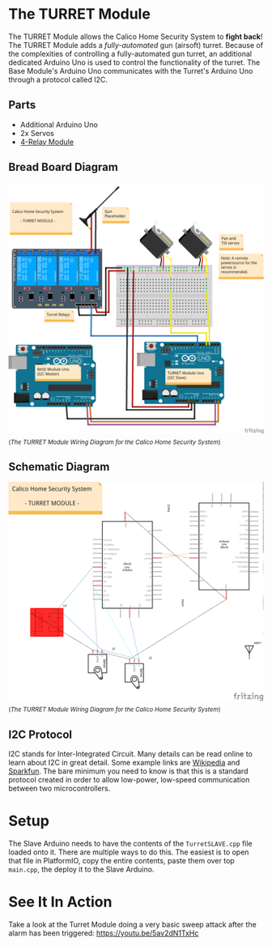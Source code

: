The TURRET Module
=================

The TURRET Module allows the Calico Home Security System to **fight back**! The TURRET Module adds a _fully-automated_ gun (airsoft) turret. Because of the complexities of controlling a fully-automated gun turret, an additional dedicated Arduino Uno is used to control the functionality of the turret. The Base Module's Arduino Uno communicates with the Turret's Arduino Uno through a protocol called I2C.

Parts
-----
* Additional Arduino Uno
* 2x Servos
* [4-Relay Module](https://www.amazon.com/Elegoo-Channel-Optocoupler-Arduino-Raspberry/dp/B01HEQF5HU/ref=sr_1_4?ie=UTF8&qid=1492560612&sr=8-4&keywords=4-relay+module)

Bread Board Diagram
-------------------

![TURRET Module Wiring Diagram](turret_wiring_bb.png)
<sub>(_The TURRET Module Wiring Diagram for the Calico Home Security System_)</sub>

Schematic Diagram
-----------------

![TURRET Module Wiring Diagram](turret_wiring_schem.png)
<sub>(_The TURRET Module Wiring Diagram for the Calico Home Security System_)</sub>

I2C Protocol
------------
I2C stands for Inter-Integrated Circuit. Many details can be read online to learn about I2C in great detail. Some example links are [Wikipedia](https://en.wikipedia.org/wiki/I%C2%B2C) and [Sparkfun](https://learn.sparkfun.com/tutorials/i2c). The bare minimum you need to know is that this is a standard protocol created in order to allow low-power, low-speed communication between two microcontrollers.

Setup
=====

The Slave Arduino needs to have the contents of the `TurretSLAVE.cpp` file loaded onto it. There are multiple ways to do this. The easiest is to open that file in PlatformIO, copy the entire contents, paste them over top `main.cpp`, the deploy it to the Slave Arduino.

See It In Action
================

Take a look at the Turret Module doing a very basic sweep attack after the alarm has been triggered: https://youtu.be/5av2dN1TxHc
